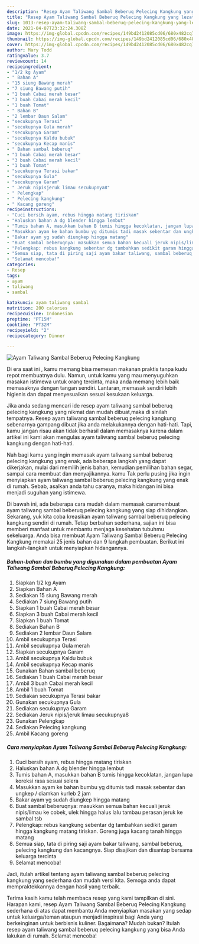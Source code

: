 ```yaml
---
description: "Resep Ayam Taliwang Sambal Beberuq Pelecing Kangkung yang lezat dan Mudah Dibuat"
title: "Resep Ayam Taliwang Sambal Beberuq Pelecing Kangkung yang lezat dan Mudah Dibuat"
slug: 1013-resep-ayam-taliwang-sambal-beberuq-pelecing-kangkung-yang-lezat-dan-mudah-dibuat
date: 2021-04-07T23:32:24.308Z
image: https://img-global.cpcdn.com/recipes/149bd2412085cd06/680x482cq70/ayam-taliwang-sambal-beberuq-pelecing-kangkung-foto-resep-utama.jpg
thumbnail: https://img-global.cpcdn.com/recipes/149bd2412085cd06/680x482cq70/ayam-taliwang-sambal-beberuq-pelecing-kangkung-foto-resep-utama.jpg
cover: https://img-global.cpcdn.com/recipes/149bd2412085cd06/680x482cq70/ayam-taliwang-sambal-beberuq-pelecing-kangkung-foto-resep-utama.jpg
author: Mary Todd
ratingvalue: 3.7
reviewcount: 14
recipeingredient:
- "1/2 kg Ayam"
- " Bahan A"
- "15 siung Bawang merah"
- "7 siung Bawang putih"
- "1 buah Cabai merah besar"
- "3 buah Cabai merah kecil"
- "1 buah Tomat"
- " Bahan B"
- "2 lembar Daun Salam"
- "secukupnya Terasi"
- "secukupnya Gula merah"
- "secukupnya Garam"
- "secukupnya Kaldu bubuk"
- "secukupnya Kecap manis"
- " Bahan sambal beberuq"
- "1 buah Cabai merah besar"
- "3 buah Cabai merah kecil"
- "1 buah Tomat"
- "secukupnya Terasi bakar"
- "secukupnya Gula"
- "secukupnya Garam"
- " Jeruk nipisjeruk limau secukupnya8"
- " Pelengkap"
- " Pelecing kangkung"
- " Kacang goreng"
recipeinstructions:
- "Cuci bersih ayam, rebus hingga matang tiriskan"
- "Haluskan bahan A dg blender hingga lembut"
- "Tumis bahan A, masukkan bahan B tumis hingga kecoklatan, jangan lupa koreksi rasa sesuai selera"
- "Masukkan ayam ke bahan bumbu yg ditumis tadi masak sebentar dan ungkep / diamkan kurleb 2 jam"
- "Bakar ayam yg sudah diungkep hingga matang"
- "Buat sambal beberuqnya: masukkan semua bahan kecuali jeruk nipis/limau ke cobek, ulek hingga halus lalu tambau perasan jeruk ke sambal tsb"
- "Pelengkap: rebus kangkung sebentar dg tambahkan sedikit garam hingga kangkung matang tiriskan. Goreng juga kacang tanah hingga matang"
- "Semua siap, tata di piring saji ayam bakar taliwang, sambal beberuq, pelecing kangkung dan kacangnya. Siap disajikan dan disantap bersama keluarga tercinta"
- "Selamat mencoba!"
categories:
- Resep
tags:
- ayam
- taliwang
- sambal

katakunci: ayam taliwang sambal 
nutrition: 200 calories
recipecuisine: Indonesian
preptime: "PT15M"
cooktime: "PT32M"
recipeyield: "2"
recipecategory: Dinner

---
```



![Ayam Taliwang Sambal Beberuq Pelecing Kangkung](https://img-global.cpcdn.com/recipes/149bd2412085cd06/680x482cq70/ayam-taliwang-sambal-beberuq-pelecing-kangkung-foto-resep-utama.jpg)

Di era  saat ini , kamu memang bisa memesan makanan praktis tanpa kudu repot membuatnya dulu. Namun, untuk kamu yang mau menyuguhkan masakan istimewa untuk orang tercinta, maka anda memang lebih baik memasaknya dengan tangan sendiri. Lantaran, memasak sendiri lebih higienis dan dapat menyesuaikan sesuai kesukaan keluarga.

Jika anda sedang mencari ide resep ayam taliwang sambal beberuq pelecing kangkung yang nikmat dan mudah dibuat,maka di sinilah tempatnya. Resep ayam taliwang sambal beberuq pelecing kangkung  sebenarnya gampang dibuat jika anda melakukannya dengan hati-hati. Tapi, kamu jangan risau akan tidak berhasil dalam memasaknya 
karena dalam artikel ini kami akan mengulas ayam taliwang sambal beberuq pelecing kangkung dengan hati-hati.  



Nah bagi kamu yang ingin memasak ayam taliwang sambal beberuq pelecing kangkung yang enak, ada beberapa langkah yang dapat dikerjakan, mulai dari memilih jenis bahan, kemudian pemilihan bahan segar, sampai cara membuat dan menyajikannya. kamu Tak perlu pusing jika ingin menyiapkan ayam taliwang sambal beberuq pelecing kangkung yang enak di rumah. Sebab, asalkan anda  tahu caranya, maka hidangan ini bisa menjadi suguhan yang istimewa.

Di bawah ini, ada beberapa cara mudah dalam memasak caramembuat ayam taliwang sambal beberuq pelecing kangkung yang siap dihidangkan. Sekarang, yuk kita coba kreasikan ayam taliwang sambal beberuq pelecing kangkung sendiri di rumah. Tetap berbahan sederhana, sajian ini bisa memberi manfaat untuk membantu menjaga kesehatan tubuhmu sekeluarga. Anda bisa membuat Ayam Taliwang Sambal Beberuq Pelecing Kangkung memakai 25 jenis bahan dan 9 langkah pembuatan. Berikut ini langkah-langkah untuk menyiapkan hidangannya.

<!--inarticleads1-->

##### Bahan-bahan dan bumbu yang digunakan dalam pembuatan Ayam Taliwang Sambal Beberuq Pelecing Kangkung:

1. Siapkan 1/2 kg Ayam
1. Siapkan  Bahan A
1. Sediakan 15 siung Bawang merah
1. Sediakan 7 siung Bawang putih
1. Siapkan 1 buah Cabai merah besar
1. Siapkan 3 buah Cabai merah kecil
1. Siapkan 1 buah Tomat
1. Sediakan  Bahan B
1. Sediakan 2 lembar Daun Salam
1. Ambil secukupnya Terasi
1. Ambil secukupnya Gula merah
1. Siapkan secukupnya Garam
1. Ambil secukupnya Kaldu bubuk
1. Ambil secukupnya Kecap manis
1. Gunakan  Bahan sambal beberuq
1. Sediakan 1 buah Cabai merah besar
1. Ambil 3 buah Cabai merah kecil
1. Ambil 1 buah Tomat
1. Sediakan secukupnya Terasi bakar
1. Gunakan secukupnya Gula
1. Sediakan secukupnya Garam
1. Sediakan  Jeruk nipis/jeruk limau secukupnya8
1. Gunakan  Pelengkap
1. Sediakan  Pelecing kangkung
1. Ambil  Kacang goreng




<!--inarticleads2-->

##### Cara menyiapkan Ayam Taliwang Sambal Beberuq Pelecing Kangkung:

1. Cuci bersih ayam, rebus hingga matang tiriskan
1. Haluskan bahan A dg blender hingga lembut
1. Tumis bahan A, masukkan bahan B tumis hingga kecoklatan, jangan lupa koreksi rasa sesuai selera
1. Masukkan ayam ke bahan bumbu yg ditumis tadi masak sebentar dan ungkep / diamkan kurleb 2 jam
1. Bakar ayam yg sudah diungkep hingga matang
1. Buat sambal beberuqnya: masukkan semua bahan kecuali jeruk nipis/limau ke cobek, ulek hingga halus lalu tambau perasan jeruk ke sambal tsb
1. Pelengkap: rebus kangkung sebentar dg tambahkan sedikit garam hingga kangkung matang tiriskan. Goreng juga kacang tanah hingga matang
1. Semua siap, tata di piring saji ayam bakar taliwang, sambal beberuq, pelecing kangkung dan kacangnya. Siap disajikan dan disantap bersama keluarga tercinta
1. Selamat mencoba!




Jadi, itulah artikel tentang  ayam taliwang sambal beberuq pelecing kangkung  yang sederhana dan mudah versi kita. Semoga anda dapat mempraktekkannya dengan hasil yang terbaik. 

Terima kasih kamu telah membaca resep yang kami tampilkan di sini. Harapan kami, resep  Ayam Taliwang Sambal Beberuq Pelecing Kangkung sederhana di atas dapat membantu Anda menyiapkan masakan yang sedap untuk keluarga/teman ataupun menjadi inspirasi bagi Anda yang berkeinginan untuk berbisnis kuliner. Bagaimana? Mudah bukan? Itulah resep ayam taliwang sambal beberuq pelecing kangkung yang bisa Anda lakukan di rumah. Selamat mencoba!

